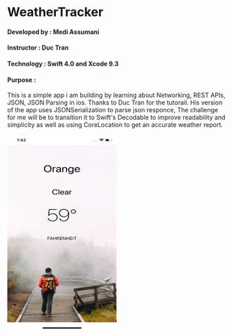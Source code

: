 # WeatherTracker

#### Developed by : Medi Assumani
#### Instructor : Duc Tran 
#### Technology : Swift 4.0 and Xcode 9.3
#### Purpose : 
This is a simple app i am building by learning about Networking, REST APIs, JSON, JSON Parsing in ios. Thanks to Duc Tran for the tutorail. His version of the app uses JSONSerialization to parse json responce, The challenge for me will be to transition it to Swift's Decodable to improve readability and simplicity as well as using CoreLocation to get an accurate weather report. 

<img src= "screenshot.png" width = 250 height = 450>
